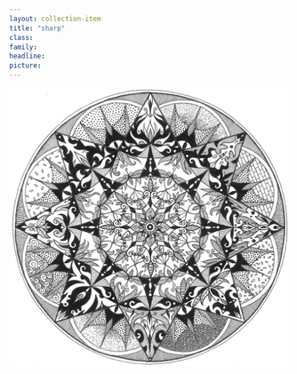 ```yaml
---
layout: collection-item
title: "sharp"
class:	
family:
headline:
picture:
---
```


[![sharp](/assets/img/mandalas/sharp-1200w.jpg)](/assets/img/mandalas/sharp-1200w.jpg)
